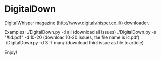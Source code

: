 DigitalDown
===========

DigitalWhisper magazine (http://www.digitalwhisper.co.il/) downloader.

Examples:
  ./DigitalDown.py -d all (download all issues)
  ./DigitalDown.py -s "#id.pdf" -d 10-20 (download 10-20 issues, the file name is id.pdf)
  ./DigitalDown.py -d 3 -f many (download third issue as file to article)
  
  
  Enjoy!
